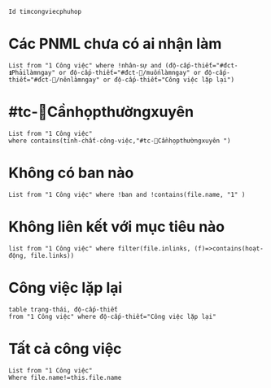 ```button
Id timcongviecphuhop
```

# Các PNML chưa có ai nhận làm
```dataview
List from "1 Công việc" where !nhân-sự and (độ-cấp-thiết="#đct-⏫Phảilàmngay" or độ-cấp-thiết="#đct-🔼/muốnlàmngay" or độ-cấp-thiết="#đct-🔼/nênlàmngay" or độ-cấp-thiết="Công việc lặp lại")
```
# #tc-💬Cầnhọpthườngxuyên 
```dataview
List from "1 Công việc" 
where contains(tính-chất-công-việc,"#tc-💬Cầnhọpthườngxuyên ")
```
# Không có ban nào
```dataview
List from "1 Công việc" where !ban and !contains(file.name, "1" )
```

# Không liên kết với mục tiêu nào
```dataview
list from "1 Công việc" where filter(file.inlinks, (f)=>contains(hoạt-động, file.links))
```

# Công việc lặp lại
```dataview 
table trạng-thái, độ-cấp-thiết
from "1 Công việc" where độ-cấp-thiết="Công việc lặp lại" 
```
# Tất cả công việc
```dataview
List from "1 Công việc" 
Where file.name!=this.file.name
```

